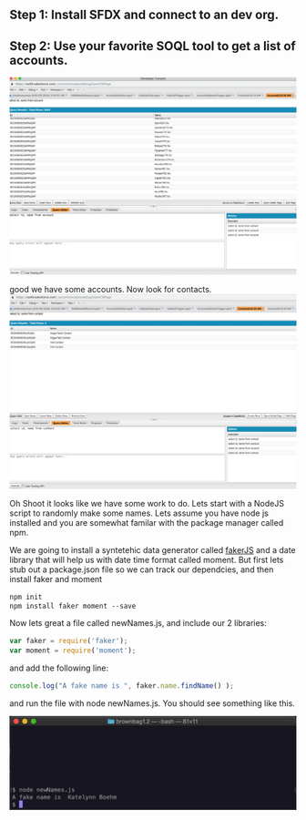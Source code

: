 
## Step 1:  Install SFDX and connect to an dev org.

## Step 2: Use your favorite SOQL tool to get a list of accounts.

![](./img/img1.png) 

good we have some accounts.   Now look for contacts.  
![](./img/img2.png) 

Oh Shoot it looks like we have some work to do.  Lets start with a NodeJS script to randomly make some names.  Lets assume you have node js installed and you are somewhat familar with the package manager called npm.

We are going to install a syntetehic data generator called [fakerJS](https://github.com/marak/Faker.js/) and a date library that will help us with date time format called moment.  But first lets stub out a package.json file so we can track our dependcies, and then install faker and moment

```
npm init
npm install faker moment --save
```

Now lets great a file called newNames.js, and include our 2 libraries:

```javascript
var faker = require('faker');
var moment = require('moment');
```
and add the following line:
```javascript
console.log("A fake name is ", faker.name.findName() );
```
and run the file with node newNames.js.  You should see something like this. 

![](./img/img3.png) 



